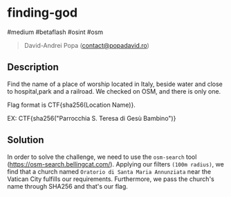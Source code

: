 # finding-god

#medium #betaflash #osint #osm 

>David-Andrei Popa (contact@popadavid.ro)

## Description

Find the name of a place of worship located in Italy, beside water and close to hospital,park and a railroad. We checked on OSM, and there is only one.

Flag format is CTF{sha256(Location Name)}.

EX: CTF{sha256("Parrocchia S. Teresa di Gesù Bambino")}

## Solution

In order to solve the challenge, we need to use the `osm-search` tool (https://osm-search.bellingcat.com/). Applying our filters `(100m radius)`, we find that a church named `Oratorio di Santa Maria Annunziata` near the Vatican City fulfills our requirements. Furthermore, we pass the church's name through SHA256 and that's our flag.